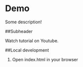 # Demo

Some description!

##Subheader

Watch tutorial on Youtube.

##Local development

1. Open index.html in your browser
